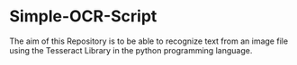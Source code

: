 # Simple-OCR-Script
The aim of this Repository is to be able to recognize text from an image file using the Tesseract Library in the python programming language.
